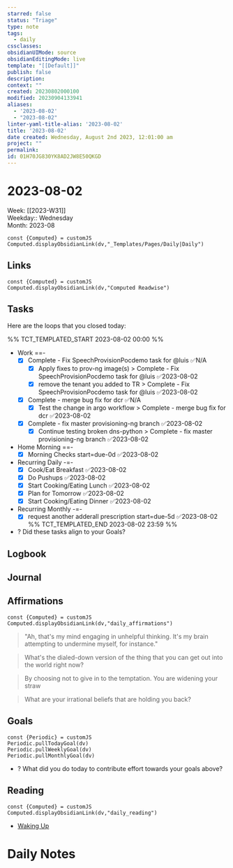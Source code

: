 ```yaml
---
starred: false
status: "Triage"
type: note
tags:
  - daily
cssclasses: 
obsidianUIMode: source
obsidianEditingMode: live
template: "[[Default]]"
publish: false
description: 
context: ""
created: 20230802000100
modified: 20230904133941
aliases:
  - '2023-08-02'
  - "2023-08-02"
linter-yaml-title-alias: '2023-08-02'
title: '2023-08-02'
date created: Wednesday, August 2nd 2023, 12:01:00 am
project: ""
permalink: 
id: 01H70JG830YK8AD2JW8E50QKGD
---
```


# 2023-08-02

Week: [[2023-W31]]  
Weekday:: Wednesday  
Month: 2023-08

```dataviewjs
const {Computed} = customJS
Computed.displayObsidianLink(dv,"_Templates/Pages/Daily|Daily")
```

## Links

```dataviewjs
const {Computed} = customJS
Computed.displayObsidianLink(dv,"Computed Readwise")
```

## Tasks

Here are the loops that you closed today:

%% TCT_TEMPLATED_START 2023-08-02 00:00 %%
* Work ==-
    - [x] Complete - Fix SpeechProvisionPocdemo task for @luis ✅N/A
        - [x] Apply fixes to prov-ng image(s) > Complete - Fix SpeechProvisionPocdemo task for @luis ✅2023-08-02
        - [x] remove the tenant you added to TR > Complete - Fix SpeechProvisionPocdemo task for @luis ✅2023-08-02
    - [x] Complete - merge bug fix for dcr ✅N/A
        - [x] Test the change in argo workflow > Complete - merge bug fix for dcr ✅2023-08-02
    - [x] Complete - fix master provisioning-ng branch ✅2023-08-02
        - [x] Continue testing broken dns-python > Complete - fix master provisioning-ng branch ✅2023-08-02
* Home Morning ==-
    - [x] Morning Checks start=due-0d ✅2023-08-02
* Recurring Daily -=-
    - [x] Cook/Eat Breakfast ✅2023-08-02
    - [x] Do Pushups ✅2023-08-02
    - [x] Start Cooking/Eating Lunch ✅2023-08-02
    - [x] Plan for Tomorrow ✅2023-08-02
    - [x] Start Cooking/Eating Dinner ✅2023-08-02
* Recurring Monthly -=-
    - [x] request another adderall prescription start=due-5d ✅2023-08-02  
%% TCT_TEMPLATED_END 2023-08-02 23:59 %%
* ? Did these tasks align to your Goals?

## Logbook

## Journal

## Affirmations

```dataviewjs
const {Computed} = customJS
Computed.displayObsidianLink(dv,"daily_affirmations")
```

> "Ah, that's my mind engaging in unhelpful thinking. It's my brain attempting to undermine myself, for instance."

> What's the dialed-down version of the thing that you can get out into the world right now?

> By choosing not to give in to the temptation. You are widening your straw

> What are your irrational beliefs that are holding you back?

## Goals

```dataviewjs
const {Periodic} = customJS
Periodic.pullTodayGoal(dv)
Periodic.pullWeeklyGoal(dv)
Periodic.pullMonthlyGoal(dv)
```
* ? What did you do today to contribute effort towards your goals above?

## Reading

```dataviewjs
const {Computed} = customJS
Computed.displayObsidianLink(dv,"daily_reading")
```
* [Waking Up]( https://read.readwise.io/read/01gjr2j724698ts9z7mbyxz63z)

# Daily Notes
